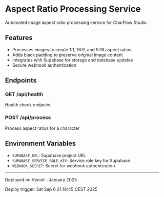 # Aspect Ratio Processing Service

Automated image aspect ratio processing service for CharFlow Studio.

## Features
- Processes images to create 1:1, 16:9, and 9:16 aspect ratios
- Adds black padding to preserve original image content
- Integrates with Supabase for storage and database updates
- Secure webhook authentication

## Endpoints

### GET /api/health
Health check endpoint

### POST /api/process
Process aspect ratios for a character

## Environment Variables
- `SUPABASE_URL`: Supabase project URL
- `SUPABASE_SERVICE_ROLE_KEY`: Service role key for Supabase
- `WEBHOOK_SECRET`: Secret for webhook authentication

---
Deployed on Vercel - January 2025

Deploy trigger: Sat Sep  6 21:18:45 CEST 2025
